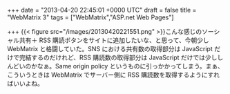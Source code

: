 
+++
date = "2013-04-20 22:45:01 +0000 UTC"
draft = false
title = "WebMatrix 3"
tags = ["WebMatrix","ASP.net Web Pages"]

+++
{{< figure src="/images/20130420221551.png"  >}}こんな感じのソーシャル共有＋ RSS 購読ボタンをサイトに追加したいな、と思って、今朝少し WebMatrix と格闘していた。SNS における共有数の取得部分は JavaScript だけで完結するのだけれど、RSS 購読数の取得部分は JavaScript だけでは少ししんどいのかなぁ。Same origin policy というものに引っかかってしまう。まぁ、こういうときは WebMatrix でサーバー側に RSS 購読数を取得するようにすればいいよね。

